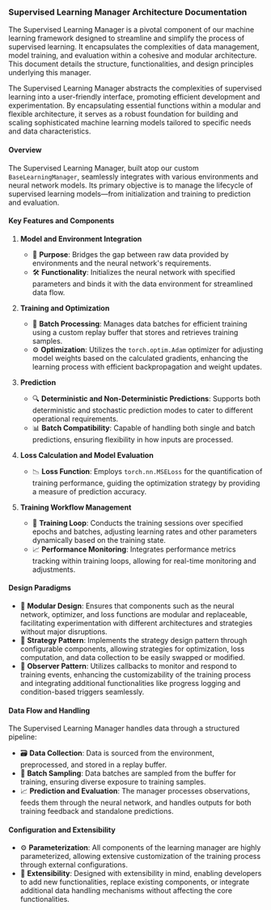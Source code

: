### **Supervised Learning Manager Architecture Documentation**

The Supervised Learning Manager is a pivotal component of our machine learning framework designed to streamline and simplify the process of supervised learning. It encapsulates the complexities of data management, model training, and evaluation within a cohesive and modular architecture. This document details the structure, functionalities, and design principles underlying this manager.

The Supervised Learning Manager abstracts the complexities of supervised learning into a user-friendly interface, promoting efficient development and experimentation. By encapsulating essential functions within a modular and flexible architecture, it serves as a robust foundation for building and scaling sophisticated machine learning models tailored to specific needs and data characteristics.

#### **Overview**

The Supervised Learning Manager, built atop our custom `BaseLearningManager`, seamlessly integrates with various environments and neural network models. Its primary objective is to manage the lifecycle of supervised learning models—from initialization and training to prediction and evaluation.

#### **Key Features and Components**

1. **Model and Environment Integration**
   - 🎯 **Purpose**: Bridges the gap between raw data provided by environments and the neural network's requirements.
   - 🛠️ **Functionality**: Initializes the neural network with specified parameters and binds it with the data environment for streamlined data flow.

2. **Training and Optimization**
   - 🔄 **Batch Processing**: Manages data batches for efficient training using a custom replay buffer that stores and retrieves training samples.
   - ⚙️ **Optimization**: Utilizes the `torch.optim.Adam` optimizer for adjusting model weights based on the calculated gradients, enhancing the learning process with efficient backpropagation and weight updates.

3. **Prediction**
   - 🔍 **Deterministic and Non-Deterministic Predictions**: Supports both deterministic and stochastic prediction modes to cater to different operational requirements.
   - 📊 **Batch Compatibility**: Capable of handling both single and batch predictions, ensuring flexibility in how inputs are processed.

4. **Loss Calculation and Model Evaluation**
   - 📉 **Loss Function**: Employs `torch.nn.MSELoss` for the quantification of training performance, guiding the optimization strategy by providing a measure of prediction accuracy.

5. **Training Workflow Management**
   - 🔄 **Training Loop**: Conducts the training sessions over specified epochs and batches, adjusting learning rates and other parameters dynamically based on the training state.
   - 📈 **Performance Monitoring**: Integrates performance metrics tracking within training loops, allowing for real-time monitoring and adjustments.

#### **Design Paradigms**

- 🧩 **Modular Design**: Ensures that components such as the neural network, optimizer, and loss functions are modular and replaceable, facilitating experimentation with different architectures and strategies without major disruptions.
- 🔄 **Strategy Pattern**: Implements the strategy design pattern through configurable components, allowing strategies for optimization, loss computation, and data collection to be easily swapped or modified.
- 👀 **Observer Pattern**: Utilizes callbacks to monitor and respond to training events, enhancing the customizability of the training process and integrating additional functionalities like progress logging and condition-based triggers seamlessly.

#### **Data Flow and Handling**

The Supervised Learning Manager handles data through a structured pipeline:
- 🗃️ **Data Collection**: Data is sourced from the environment, preprocessed, and stored in a replay buffer.
- 🔄 **Batch Sampling**: Data batches are sampled from the buffer for training, ensuring diverse exposure to training samples.
- 📈 **Prediction and Evaluation**: The manager processes observations, feeds them through the neural network, and handles outputs for both training feedback and standalone predictions.

#### **Configuration and Extensibility**

- ⚙️ **Parameterization**: All components of the learning manager are highly parameterized, allowing extensive customization of the training process through external configurations.
- 📐 **Extensibility**: Designed with extensibility in mind, enabling developers to add new functionalities, replace existing components, or integrate additional data handling mechanisms without affecting the core functionalities.

